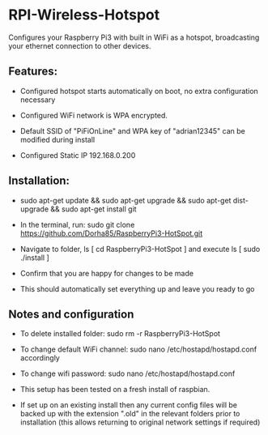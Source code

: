 RPI-Wireless-Hotspot
====================

Configures your Raspberry Pi3 with built in WiFi as a hotspot, broadcasting your ethernet connection to other devices.

Features:
---------

* Configured hotspot starts automatically on boot, no extra configuration necessary

* Configured WiFi network is WPA encrypted.

* Default SSID of "PiFiOnLine" and WPA key of "adrian12345" can be modified during install

* Configured Static IP 192.168.0.200

Installation:
-------------
* sudo apt-get update && sudo apt-get upgrade && sudo apt-get dist-upgrade && sudo apt-get install git

* In the terminal, run:
     sudo git clone https://github.com/Dorha85/RaspberryPi3-HotSpot.git

* Navigate to folder, ls [ cd RaspberryPi3-HotSpot ] and execute ls [ sudo ./install ]

* Confirm that you are happy for changes to be made

* This should automatically set everything up and leave you ready to go

Notes and configuration
-----------------------
* To delete installed folder:  sudo rm -r RaspberryPi3-HotSpot

* To change default WiFi channel:   sudo nano /etc/hostapd/hostapd.conf accordingly
* To change wifi password:          sudo nano /etc/hostapd/hostapd.conf

* This setup has been tested on a fresh install of raspbian.

* If set up on an existing install then any current config files will be backed up with the extension ".old" in the relevant folders prior to installation (this allows returning to original network settings if required)
